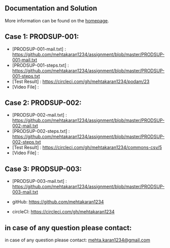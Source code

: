 Documentation and Solution
--------------------------

More information can be found on the [homepage](https://github.com/mehtakaran1234/assignment).


Case 1: PRODSUP-001:
-----------------------------------
+ [PRODSUP-001-mail.txt] : https://github.com/mehtakaran1234/assignment/blob/master/PRODSUP-001-mail.txt
+ [PRODSUP-001-steps.txt] : https://github.com/mehtakaran1234/assignment/blob/master/PRODSUP-001-steps.txt
+ [Test Result] : https://circleci.com/gh/mehtakaran1234/podam/23
+ [Video File] : 
 

Case 2: PRODSUP-002:
-----------------------------------
+ [PRODSUP-002-mail.txt] : https://github.com/mehtakaran1234/assignment/blob/master/PRODSUP-002-mail.txt
+ [PRODSUP-002-steps.txt] : https://github.com/mehtakaran1234/assignment/blob/master/PRODSUP-002-steps.txt
+ [Test Result] : https://circleci.com/gh/mehtakaran1234/commons-csv/5
+ [Video File] : 



Case 3: PRODSUP-003:
-----------------------------------
+ [PRODSUP-003-mail.txt] : https://github.com/mehtakaran1234/assignment/blob/master/PRODSUP-003-mail.txt

* gitHub:
https://github.com/mehtakaran1234

* circleCI:
https://circleci.com/gh/mehtakaran1234




in case of any question please contact:
-----------------------------------

in case of any question please contact:
mehta.karan1234@gmail.com
